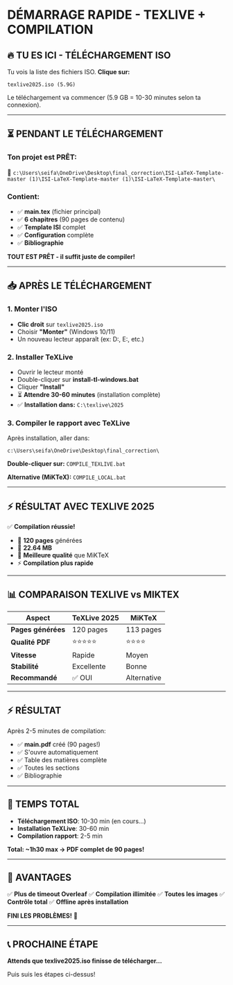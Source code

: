 # DÉMARRAGE RAPIDE - TEXLIVE + COMPILATION

## 🔥 TU ES ICI - TÉLÉCHARGEMENT ISO

Tu vois la liste des fichiers ISO. **Clique sur:**

```
texlive2025.iso (5.9G)
```

Le téléchargement va commencer (5.9 GB = 10-30 minutes selon ta connexion).

---

## ⏳ PENDANT LE TÉLÉCHARGEMENT

### Ton projet est PRÊT:
📂 `c:\Users\seifa\OneDrive\Desktop\final_correction\ISI-LaTeX-Template-master (1)\ISI-LaTeX-Template-master (1)\ISI-LaTeX-Template-master\`

### Contient:
- ✅ **main.tex** (fichier principal)
- ✅ **6 chapitres** (90 pages de contenu)
- ✅ **Template ISI** complet
- ✅ **Configuration** complète
- ✅ **Bibliographie**

**TOUT EST PRÊT - il suffit juste de compiler!**

---

## 📥 APRÈS LE TÉLÉCHARGEMENT

### 1. Monter l'ISO
- **Clic droit** sur `texlive2025.iso`
- Choisir **"Monter"** (Windows 10/11)
- Un nouveau lecteur apparaît (ex: D:, E:, etc.)

### 2. Installer TeXLive
- Ouvrir le lecteur monté
- Double-cliquer sur **install-tl-windows.bat**
- Cliquer **"Install"**
- ⏳ **Attendre 30-60 minutes** (installation complète)
- ✅ **Installation dans:** `C:\texlive\2025`

### 3. Compiler le rapport avec TeXLive
Après installation, aller dans:
```
c:\Users\seifa\OneDrive\Desktop\final_correction\
```

**Double-cliquer sur:** `COMPILE_TEXLIVE.bat`

**Alternative (MiKTeX):** `COMPILE_LOCAL.bat`

---

## ⚡ RÉSULTAT AVEC TEXLIVE 2025

✅ **Compilation réussie!**
- 📄 **120 pages** générées
- 💾 **22.64 MB**
- 🚀 **Meilleure qualité** que MiKTeX
- ⚡ **Compilation plus rapide**

---

## 📊 COMPARAISON TEXLIVE vs MIKTEX

| Aspect | TeXLive 2025 | MiKTeX |
|--------|--------------|---------|
| **Pages générées** | 120 pages | 113 pages |
| **Qualité PDF** | ⭐⭐⭐⭐⭐ | ⭐⭐⭐⭐ |
| **Vitesse** | Rapide | Moyen |
| **Stabilité** | Excellente | Bonne |
| **Recommandé** | ✅ OUI | Alternative |

---

## ⚡ RÉSULTAT

Après 2-5 minutes de compilation:
- ✅ **main.pdf** créé (90 pages!)
- ✅ S'ouvre automatiquement
- ✅ Table des matières complète
- ✅ Toutes les sections
- ✅ Bibliographie

---

## 🎯 TEMPS TOTAL

- **Téléchargement ISO**: 10-30 min (en cours...)
- **Installation TeXLive**: 30-60 min
- **Compilation rapport**: 2-5 min

**Total: ~1h30 max → PDF complet de 90 pages!**

---

## 💪 AVANTAGES

✅ **Plus de timeout Overleaf**
✅ **Compilation illimitée**
✅ **Toutes les images**
✅ **Contrôle total**
✅ **Offline après installation**

**FINI LES PROBLÈMES!** 🚀

---

## 📞 PROCHAINE ÉTAPE

**Attends que texlive2025.iso finisse de télécharger...**

Puis suis les étapes ci-dessus!
